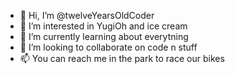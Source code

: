 - 👋 Hi, I’m @twelveYearsOldCoder
- 👀 I’m interested in YugiOh and ice cream
- 🌱 I’m currently learning about everytning
- 💞️ I’m looking to collaborate on code n stuff
- 📫 You can reach me in the park to race our bikes

<!---
twelveYearsOldCoder/twelveYearsOldCoder is a ✨ special ✨ repository because its `README.md` (this file) appears on your GitHub profile.
You can click the Preview link to take a look at your changes.
--->

